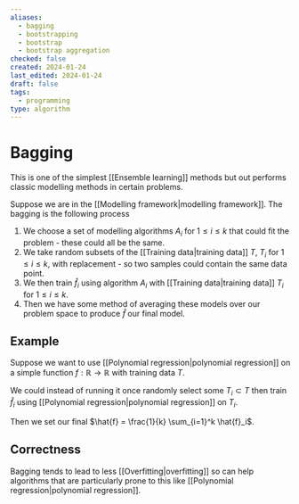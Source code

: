 ```yaml
---
aliases:
  - bagging
  - bootstrapping
  - bootstrap
  - bootstrap aggregation
checked: false
created: 2024-01-24
last_edited: 2024-01-24
draft: false
tags:
  - programming
type: algorithm
---
```

# Bagging

This is one of the simplest [[Ensemble learning]] methods but out performs classic modelling methods in certain problems.

Suppose we are in the [[Modelling framework|modelling framework]]. The bagging is the following process
1. We choose a set of modelling algorithms $A_i$ for $1 \leq i \leq k$ that could fit the problem - these could all be the same.
2. We take random subsets of the [[Training data|training data]] $T$, $T_i$ for $1 \leq i \leq k$, with replacement - so two samples could contain the same data point.
3. We then train $\hat{f}_i$ using algorithm $A_i$ with [[Training data|training data]] $T_i$ for $1 \leq i \leq k$.
4. Then we have some method of averaging these models over our problem space to produce $\hat{f}$ our final model.

## Example

Suppose we want to use [[Polynomial regression|polynomial regression]] on a simple function $f: \mathbb{R} \rightarrow \mathbb{R}$ with training data $T$. 

We could instead of running it once randomly select some $T_i \subset T$ then train $\hat{f}_i$ using [[Polynomial regression|polynomial regression]] on $T_i$.

Then we set our final $\hat{f} = \frac{1}{k} \sum_{i=1}^k \hat{f}_i$. 

## Correctness

Bagging tends to lead to less [[Overfitting|overfitting]] so can help algorithms that are particularly prone to this like [[Polynomial regression|polynomial regression]].